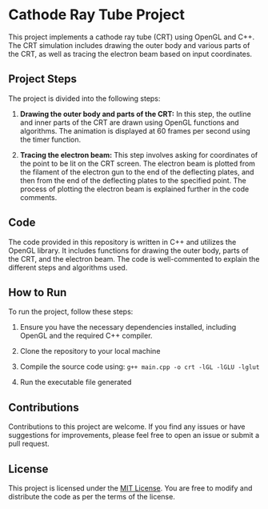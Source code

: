 # Cathode Ray Tube Project

This project implements a cathode ray tube (CRT) using OpenGL and C++. The CRT simulation includes drawing the outer body and various parts of the CRT, as well as tracing the electron beam based on input coordinates.

## Project Steps

The project is divided into the following steps:

1. **Drawing the outer body and parts of the CRT:** In this step, the outline and inner parts of the CRT are drawn using OpenGL functions and algorithms. The animation is displayed at 60 frames per second using the timer function.

2. **Tracing the electron beam:** This step involves asking for coordinates of the point to be lit on the CRT screen. The electron beam is plotted from the filament of the electron gun to the end of the deflecting plates, and then from the end of the deflecting plates to the specified point. The process of plotting the electron beam is explained further in the code comments.

## Code

The code provided in this repository is written in C++ and utilizes the OpenGL library. It includes functions for drawing the outer body, parts of the CRT, and the electron beam. The code is well-commented to explain the different steps and algorithms used.

## How to Run

To run the project, follow these steps:

1. Ensure you have the necessary dependencies installed, including OpenGL and the required C++ compiler.

2. Clone the repository to your local machine

3. Compile the source code using: `g++ main.cpp -o crt -lGL -lGLU -lglut`

4. Run the executable file generated

## Contributions

Contributions to this project are welcome. If you find any issues or have suggestions for improvements, please feel free to open an issue or submit a pull request.

## License

This project is licensed under the [MIT License](LICENSE). You are free to modify and distribute the code as per the terms of the license.
